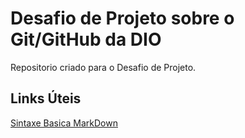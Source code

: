 # Desafio de Projeto sobre o Git/GitHub da DIO
Repositorio criado para o Desafio de Projeto.
## Links Úteis
[Sintaxe Basica MarkDown](https://markdown.net.br/sintaxe-basica/)
